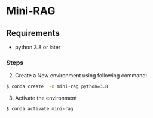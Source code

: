 # Mini-RAG

## Requirements
- python 3.8 or later

### Steps
2) Create a New environment using following command:
```bash
$ conda create  -n mini-rag python=3.8
```
3) Activate the environment
```bash
$ conda activate mini-rag
```